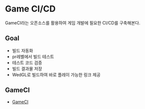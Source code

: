 # Game CI/CD

GameCI라는 오픈소스를 활용하여 게임 개발에 필요한 CI/CD를 구축해본다.

## Goal

- 빌드 자동화
- pr레벨에서 빌드 테스트
- 테스트 코드 검증
- 빌드 결과물 저장
- WedGL로 빌드하여 바로 플레이 가능한 링크 제공

## GameCI

- [GameCI](https://game.ci/)